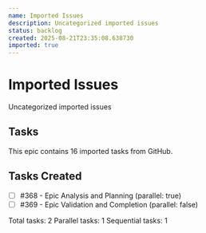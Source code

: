 ```yaml
---
name: Imported Issues
description: Uncategorized imported issues
status: backlog
created: 2025-08-21T23:35:08.638730
imported: true
---
```


# Imported Issues

Uncategorized imported issues

## Tasks

This epic contains 16 imported tasks from GitHub.

## Tasks Created
- [ ] #368 - Epic Analysis and Planning (parallel: true)
- [ ] #369 - Epic Validation and Completion (parallel: false)

Total tasks: 2
Parallel tasks: 1
Sequential tasks: 1
